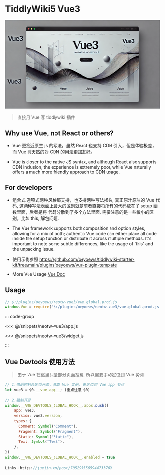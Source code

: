 # TiddlyWiki5 Vue3

<img src="./img/vue3.webp" class="rounded-md mt-2" alt=""/>

<!-- https://unpkg.com/vue@3.5.13/dist/vue.global.prod.js -->
<!-- echo 'module.exports=Vue' >> vue.global.prod.js  -->
> 直接用 Vue 写 tiddlywiki 插件

## Why use Vue, not React or others?

* Vue 更接近原生 js 的写法，虽然 React 也支持 CDN 引入，但是体验极差，而 Vue 则天然的对 CDN 的用法更加友好。

* Vue is closer to the native JS syntax, and although React also supports CDN inclusion, the experience is extremely poor, while Vue naturally offers a much more friendly approach to CDN usage.

<!-- https://unpkg.com/browse/vue@3.4.21/dist/vue.global.prod.js -->

## For developers

* 组合式 选项式两种风格都支持，也支持两种写法掺杂, 真正原汁原味的 Vue 代码, 这两种写法表面上最大的区别就是前者直接将所有的代码放在了 setup 函数里面，后者是将 代码分散到了多个方法里面. 需要注意的是一些微小的区别，比如 this, 解包问题.

* The Vue framework supports both composition and option styles, allowing for a mix of both; authentic Vue code can either place all code inside the setup function or distribute it across multiple methods. It's important to note some subtle differences, like the usage of 'this' and the unpacking issue.

* 使用示例参照 https://github.com/oeyoews/tiddlywiki-starter-kit/tree/main/plugins/oeyoews/vue-plugin-template

* More Vue Usage [Vue Doc](https://cn.vuejs.org/guide/essentials/application.html)

## Usage

```js
// $:/plugins/oeyoews/neotw-vue3/vue.global.prod.js
window.Vue = require('$:/plugins/oeyoews/neotw-vue3/vue.global.prod.js')
```

::: code-group

<<< @/snippets/neotw-vue3/app.js

<<< @/snippets/neotw-vue3/widget.js

:::

## Vue Devtools 使用方法


> 由于 Vue 在这里只是部分页面挂载, 所以需要手动定位到 Vue 实例

```js
// 1.借助控制台定位元素，获取 Vue 实例, 先定位到 Vue app 节点
let vue3 = $0.__vue_app__; (重点注意 $0)

// 2.强制开启
window.__VUE_DEVTOOLS_GLOBAL_HOOK__.apps.push({
    app: vue3,
    version: vue3.version,
    types: {
      Comment: Symbol("Comment"),
      Fragment: Symbol("Fragment"),
      Static: Symbol("Static"),
      Text: Symbol("Text"),
    },
})
window.__VUE_DEVTOOLS_GLOBAL_HOOK__.enabled = true

Links：https://juejin.cn/post/7052955565944733709
```